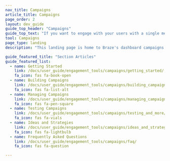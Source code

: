 ```yaml
---
nav_title: Campaigns
article_title: Campaigns
page_order: 2
layout: dev_guide
guide_top_header: "Campaigns"
guide_top_text: "If you want to engage with your users with a single message step, you can send them a campaign using any supported <a href='/docs/user_guide/message_building_by_channel/'>Messaging Channels</a>. Most multi-step user journeys are better created as <a href='/docs/user_guide/engagement_tools/canvas/'>Canvases</a>.<br> <br>Select any of the following topics to see articles you may be interested in."
tool: Campaigns
page_type: landing
description: "This landing page is home to Braze's dashboard campaigns. Here you can find resources to create, set up, and personalize a campaign."

guide_featured_title: "Section Articles"
guide_featured_list:
  - name: Getting Started
    link: /docs/user_guide/engagement_tools/campaigns/getting_started/
    fa_icon: fas fa-book-open
  - name: Building Campaigns
    link: /docs/user_guide/engagement_tools/campaigns/building_campaigns/
    fa_icon: fas fa-list-alt
  - name: Managing Campaigns
    link: /docs/user_guide/engagement_tools/campaigns/managing_campaigns/
    fa_icon: fas fa-pen-square
  - name: Testing Campaigns
    link: /docs/user_guide/engagement_tools/campaigns/testing_and_more/
    fa_icon: fas fa-vials
  - name: Ideas and Strategies
    link: /docs/user_guide/engagement_tools/campaigns/ideas_and_strategies/
    fa_icon: fas fa-lightbulb
  - name: Frequently Asked Questions
    link: /docs/user_guide/engagement_tools/campaigns/faq/
    fa_icon: fas fa-question

---
```

